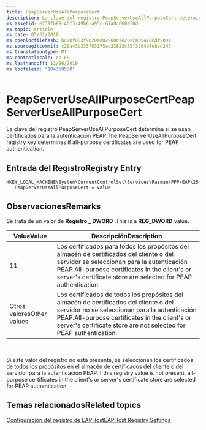 ```yaml
---
title: PeapServerUseAllPurposeCert
description: La clave del registro PeapServerUseAllPurposeCert determina si se usan certificados para la autenticación PEAP.
ms.assetid: e239fb88-4bf3-49b6-a95c-67a8c060a50d
ms.topic: article
ms.date: 05/31/2018
ms.openlocfilehash: bc90f083f9020ad02960d7620a2ab54706df203e
ms.sourcegitcommit: c20a43b333f03175ac23823c55f3204bfe8cd243
ms.translationtype: MT
ms.contentlocale: es-ES
ms.lasthandoff: 11/26/2019
ms.locfileid: "104358538"
---
```

# <a name="peapserveruseallpurposecert"></a><span data-ttu-id="d9dcb-103">PeapServerUseAllPurposeCert</span><span class="sxs-lookup"><span data-stu-id="d9dcb-103">PeapServerUseAllPurposeCert</span></span>

<span data-ttu-id="d9dcb-104">La clave del registro PeapServerUseAllPurposeCert determina si se usan certificados para la autenticación PEAP.</span><span class="sxs-lookup"><span data-stu-id="d9dcb-104">The PeapServerUseAllPurposeCert registry key determines if all-purpose certificates are used for PEAP authentication.</span></span>

## <a name="registry-entry"></a><span data-ttu-id="d9dcb-105">Entrada del Registro</span><span class="sxs-lookup"><span data-stu-id="d9dcb-105">Registry Entry</span></span>

```
HKEY_LOCAL_MACHINE\System\CurrentControlSet\Services\Rasman\PPP\EAP\25
   PeapServerUseAllPurposeCert = value
```

## <a name="remarks"></a><span data-ttu-id="d9dcb-106">Observaciones</span><span class="sxs-lookup"><span data-stu-id="d9dcb-106">Remarks</span></span>

<span data-ttu-id="d9dcb-107">Se trata de un valor de **Registro \_ DWORD** .</span><span class="sxs-lookup"><span data-stu-id="d9dcb-107">This is a **REG\_DWORD** value.</span></span>



| <span data-ttu-id="d9dcb-108">Value</span><span class="sxs-lookup"><span data-stu-id="d9dcb-108">Value</span></span>        | <span data-ttu-id="d9dcb-109">Descripción</span><span class="sxs-lookup"><span data-stu-id="d9dcb-109">Description</span></span>                                                                                                      |
|--------------|------------------------------------------------------------------------------------------------------------------|
| <span data-ttu-id="d9dcb-110">1</span><span class="sxs-lookup"><span data-stu-id="d9dcb-110">1</span></span>            | <span data-ttu-id="d9dcb-111">Los certificados para todos los propósitos del almacén de certificados del cliente o del servidor se seleccionan para la autenticación PEAP.</span><span class="sxs-lookup"><span data-stu-id="d9dcb-111">All-purpose certificates in the client's or server's certificate store are selected for PEAP authentication.</span></span>     |
| <span data-ttu-id="d9dcb-112">Otros valores</span><span class="sxs-lookup"><span data-stu-id="d9dcb-112">Other values</span></span> | <span data-ttu-id="d9dcb-113">Los certificados de todos los propósitos del almacén de certificados del cliente o del servidor no se seleccionan para la autenticación PEAP.</span><span class="sxs-lookup"><span data-stu-id="d9dcb-113">All-purpose certificates in the client's or server's certificate store are not selected for PEAP authentication.</span></span> |



 

<span data-ttu-id="d9dcb-114">Si este valor del registro no está presente, se seleccionan los certificados de todos los propósitos en el almacén de certificados del cliente o del servidor para la autenticación PEAP.</span><span class="sxs-lookup"><span data-stu-id="d9dcb-114">If this registry value is not present, all-purpose certificates in the client's or server's certificate store are selected for PEAP authentication.</span></span>

## <a name="related-topics"></a><span data-ttu-id="d9dcb-115">Temas relacionados</span><span class="sxs-lookup"><span data-stu-id="d9dcb-115">Related topics</span></span>

<dl> <dt>

[<span data-ttu-id="d9dcb-116">Configuración del registro de EAPHost</span><span class="sxs-lookup"><span data-stu-id="d9dcb-116">EAPHost Registry Settings</span></span>](eaphost-registry-settings.md)
</dt> </dl>

 

 




